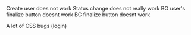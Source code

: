 Create user does not work
Status change does not really work
BO user's finalize button doesnt work
BC finalize button doesnt work

A lot of CSS bugs (login)